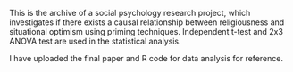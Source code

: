This is the archive of a social psychology research project, which investigates if there exists a causal relationship between religiousness and situational optimism using priming techniques. Independent t-test and 2x3 ANOVA test are used in the statistical analysis. 

I have uploaded the final paper and R code for data analysis for reference. 
